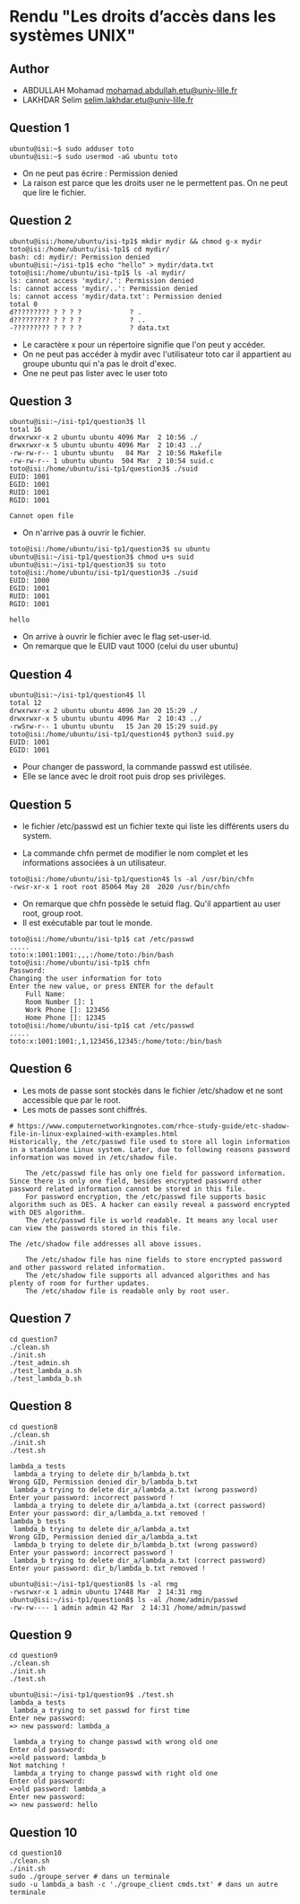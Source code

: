 # Rendu "Les droits d’accès dans les systèmes UNIX"

## Author

- ABDULLAH Mohamad <mohamad.abdullah.etu@univ-lille.fr>
- LAKHDAR Selim <selim.lakhdar.etu@univ-lille.fr>

## Question 1

```
ubuntu@isi:~$ sudo adduser toto
ubuntu@isi:~$ sudo usermod -aG ubuntu toto
```
- On ne peut pas écrire : Permission denied
- La raison est parce que les droits user ne le permettent pas. On ne peut que lire le fichier.

## Question 2

```
ubuntu@isi:/home/ubuntu/isi-tp1$ mkdir mydir && chmod g-x mydir
toto@isi:/home/ubuntu/isi-tp1$ cd mydir/
bash: cd: mydir/: Permission denied
ubuntu@isi:~/isi-tp1$ echo "hello" > mydir/data.txt
toto@isi:/home/ubuntu/isi-tp1$ ls -al mydir/
ls: cannot access 'mydir/.': Permission denied
ls: cannot access 'mydir/..': Permission denied
ls: cannot access 'mydir/data.txt': Permission denied
total 0
d????????? ? ? ? ?            ? .
d????????? ? ? ? ?            ? ..
-????????? ? ? ? ?            ? data.txt
```

- Le caractère x pour un répertoire signifie que l'on peut y accéder.
- On ne peut pas accéder à mydir avec l'utilisateur toto car il appartient au groupe ubuntu qui n'a pas le droit d'exec.
- One ne peut pas lister avec le user toto

## Question 3

```
ubuntu@isi:~/isi-tp1/question3$ ll
total 16
drwxrwxr-x 2 ubuntu ubuntu 4096 Mar  2 10:56 ./
drwxrwxr-x 5 ubuntu ubuntu 4096 Mar  2 10:43 ../
-rw-rw-r-- 1 ubuntu ubuntu   84 Mar  2 10:56 Makefile
-rw-rw-r-- 1 ubuntu ubuntu  504 Mar  2 10:54 suid.c
toto@isi:/home/ubuntu/isi-tp1/question3$ ./suid 
EUID: 1001
EGID: 1001
RUID: 1001
RGID: 1001

Cannot open file
```

- On n'arrive pas à ouvrir le fichier. 

```
toto@isi:/home/ubuntu/isi-tp1/question3$ su ubuntu
ubuntu@isi:~/isi-tp1/question3$ chmod u+s suid
ubuntu@isi:~/isi-tp1/question3$ su toto
toto@isi:/home/ubuntu/isi-tp1/question3$ ./suid 
EUID: 1000
EGID: 1001
RUID: 1001
RGID: 1001

hello
```

- On arrive à ouvrir le fichier avec le flag set-user-id.
- On remarque que le EUID vaut 1000 (celui du user ubuntu)

## Question 4

```
ubuntu@isi:~/isi-tp1/question4$ ll
total 12
drwxrwxr-x 2 ubuntu ubuntu 4096 Jan 20 15:29 ./
drwxrwxr-x 5 ubuntu ubuntu 4096 Mar  2 10:43 ../
-rwSrw-r-- 1 ubuntu ubuntu   15 Jan 20 15:29 suid.py
toto@isi:/home/ubuntu/isi-tp1/question4$ python3 suid.py 
EUID: 1001
EGID: 1001
```

- Pour changer de password, la commande passwd est utilisée.
- Elle se lance avec le droit root puis drop ses privilèges.

## Question 5

- le fichier /etc/passwd est un fichier texte qui liste les différents users du system.

- La commande chfn permet de modifier le nom complet et les informations associées à un utilisateur.

```
toto@isi:/home/ubuntu/isi-tp1/question4$ ls -al /usr/bin/chfn 
-rwsr-xr-x 1 root root 85064 May 28  2020 /usr/bin/chfn
```

- On remarque que chfn possède le setuid flag. Qu'il appartient au user root, group root.
- Il est exécutable par tout le monde.

```
toto@isi:/home/ubuntu/isi-tp1$ cat /etc/passwd
.....
toto:x:1001:1001:,,,:/home/toto:/bin/bash
toto@isi:/home/ubuntu/isi-tp1$ chfn
Password: 
Changing the user information for toto
Enter the new value, or press ENTER for the default
	Full Name: 
	Room Number []: 1
	Work Phone []: 123456
	Home Phone []: 12345
toto@isi:/home/ubuntu/isi-tp1$ cat /etc/passwd
.....
toto:x:1001:1001:,1,123456,12345:/home/toto:/bin/bash
```

## Question 6

- Les mots de passe sont stockés dans le fichier /etc/shadow et ne sont accessible que par le root.
- Les mots de passes sont chiffrés.

```
# https://www.computernetworkingnotes.com/rhce-study-guide/etc-shadow-file-in-linux-explained-with-examples.html
Historically, the /etc/passwd file used to store all login information in a standalone Linux system. Later, due to following reasons password information was moved in /etc/shadow file.

    The /etc/passwd file has only one field for password information. Since there is only one field, besides encrypted password other password related information cannot be stored in this file.
    For password encryption, the /etc/passwd file supports basic algorithm such as DES. A hacker can easily reveal a password encrypted with DES algorithm.
    The /etc/passwd file is world readable. It means any local user can view the passwords stored in this file.

The /etc/shadow file addresses all above issues.

    The /etc/shadow file has nine fields to store encrypted password and other password related information.
    The /etc/shadow file supports all advanced algorithms and has plenty of room for further updates.
    The /etc/shadow file is readable only by root user.

```

## Question 7

````
cd question7
./clean.sh
./init.sh
./test_admin.sh
./test_lambda_a.sh
./test_lambda_b.sh
````

## Question 8

````
cd question8
./clean.sh
./init.sh
./test.sh
````
````
lambda_a tests
 lambda_a trying to delete dir_b/lambda_b.txt
Wrong GID, Permission denied dir_b/lambda_b.txt
 lambda_a trying to delete dir_a/lambda_a.txt (wrong password)
Enter your password: incorrect password !
 lambda_a trying to delete dir_a/lambda_a.txt (correct password)
Enter your password: dir_a/lambda_a.txt removed !
lambda_b tests
 lambda_b trying to delete dir_a/lambda_a.txt
Wrong GID, Permission denied dir_a/lambda_a.txt
 lambda_b trying to delete dir_b/lambda_b.txt (wrong password)
Enter your password: incorrect password !
 lambda_b trying to delete dir_a/lambda_a.txt (correct password)
Enter your password: dir_b/lambda_b.txt removed !
````
```
ubuntu@isi:~/isi-tp1/question8$ ls -al rmg
-rwsrwxr-x 1 admin ubuntu 17448 Mar  2 14:31 rmg
ubuntu@isi:~/isi-tp1/question8$ ls -al /home/admin/passwd 
-rw-rw---- 1 admin admin 42 Mar  2 14:31 /home/admin/passwd
```

## Question 9

````
cd question9
./clean.sh
./init.sh
./test.sh
````
```
ubuntu@isi:~/isi-tp1/question9$ ./test.sh 
lambda_a tests
 lambda_a trying to set passwd for first time
Enter new password: 
=> new password: lambda_a

 lambda_a trying to change passwd with wrong old one
Enter old password: 
=>old password: lambda_b
Not matching !
 lambda_a trying to change passwd with right old one
Enter old password: 
=>old password: lambda_a
Enter new password: 
=> new password: hello

```

## Question 10

````
cd question10
./clean.sh
./init.sh
sudo ./groupe_server # dans un terminale
sudo -u lambda_a bash -c './groupe_client cmds.txt' # dans un autre terminale
````








